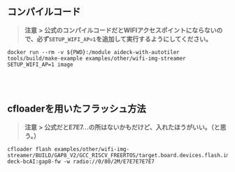 ## コンパイルコード  

> **注意** **> 公式のコンパイルコードだとWIFIアクセスポイントにならないので、必ず`SETUP_WIFI_AP=1`を追加して実行するようにしてください。**
```python:コンパイル  
docker run --rm -v ${PWD}:/module aideck-with-autotiler tools/build/make-example examples/other/wifi-img-streamer SETUP_WIFI_AP=1 image
```  
<br>
<br>

## cfloaderを用いたフラッシュ方法
> **注意** **> 公式だとE7E7...の所はないかもだけど、入れたほうがいい。（と思う。）**
```python:フラッシュ  
cfloader flash examples/other/wifi-img-streamer/BUILD/GAP8_V2/GCC_RISCV_FREERTOS/target.board.devices.flash.img deck-bcAI:gap8-fw -w radio://0/80/2M/E7E7E7E7E7
```
